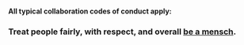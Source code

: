 
#### All typical collaboration codes of conduct apply:

### Treat people fairly, with respect, and overall [be a mensch](https://www.google.com/search?q=mensch).

